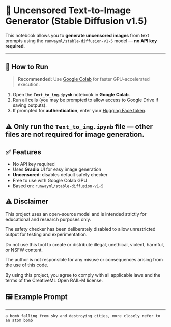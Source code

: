 # 🧨 Uncensored Text-to-Image Generator (Stable Diffusion v1.5)

This notebook allows you to **generate uncensored images** from text prompts using the `runwayml/stable-diffusion-v1-5` model — **no API key required**.

---
## 🚀 How to Run

> **Recommended:** Use [Google Colab](https://colab.research.google.com/) for faster GPU-accelerated execution.

1. Open the **`Text_to_img.ipynb`** notebook in **Google Colab**.
2. Run all cells (you may be prompted to allow access to Google Drive if saving outputs).
3. If prompted for **authentication**, enter your [Hugging Face token](https://huggingface.co/settings/tokens).

⚠️ Only run the `Text_to_img.ipynb` file — other files are not required for image generation.
---

## ✅ Features

- No API key required
- Uses **Gradio** UI for easy image generation
- **Uncensored**: disables default safety checker
- Free to use with Google Colab GPU
- Based on: `runwayml/stable-diffusion-v1-5`



## ⚠️ Disclaimer
This project uses an open-source model and is intended strictly for educational and research purposes only.

The safety checker has been deliberately disabled to allow unrestricted output for testing and experimentation.

Do not use this tool to create or distribute illegal, unethical, violent, harmful, or NSFW content.

The author is not responsible for any misuse or consequences arising from the use of this code.

By using this project, you agree to comply with all applicable laws and the terms of the CreativeML Open RAIL-M license.


## 🖼️ Example Prompt
---
```text
a bomb falling from sky and destroying cities, more closely refer to an atom bomb

